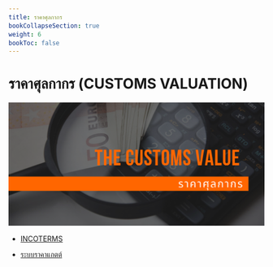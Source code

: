 ```yaml
---
title: ราคาศุลกากร
bookCollapseSection: true
weight: 6
bookToc: false
---
```


ราคาศุลกากร (CUSTOMS VALUATION)
===

![](https://github.com/ecs-support/knowledge-center/raw/master/img/the-customs-value.png)

-   [INCOTERMS](/knowledge-center/customs-clearance/docs/price/incoterms/)

-   [ระบบราคาแกตต์](/knowledge-center/customs-clearance/docs/price/gatt_valuation/)